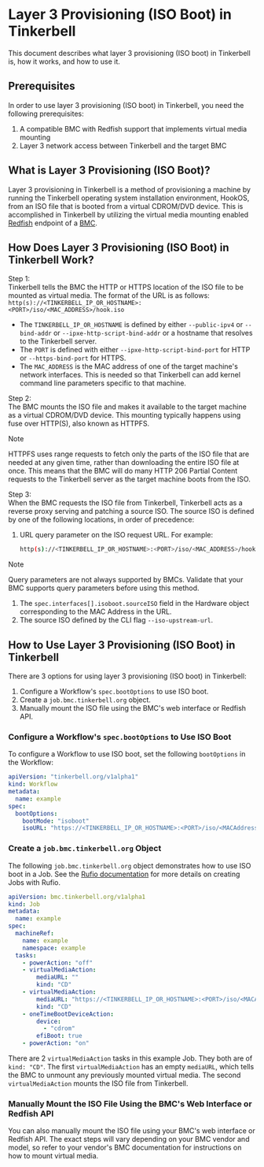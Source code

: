 # Layer 3 Provisioning (ISO Boot) in Tinkerbell

This document describes what layer 3 provisioning (ISO boot) in Tinkerbell is, how it works, and how to use it.

## Prerequisites

In order to use layer 3 provisioning (ISO boot) in Tinkerbell, you need the following prerequisites:

1. A compatible BMC with Redfish support that implements virtual media mounting
1. Layer 3 network access between Tinkerbell and the target BMC

## What is Layer 3 Provisioning (ISO Boot)?

Layer 3 provisioning in Tinkerbell is a method of provisioning a machine by running the Tinkerbell operating system installation environment, HookOS, from an ISO file that is booted from a virtual CDROM/DVD device. This is accomplished in Tinkerbell by utilizing the virtual media mounting enabled [Redfish](https://redfish.dmtf.org/) endpoint of a [BMC](https://en.wikipedia.org/wiki/Baseboard_management_controller).

## How Does Layer 3 Provisioning (ISO Boot) in Tinkerbell Work?

Step 1:  
Tinkerbell tells the BMC the HTTP or HTTPS location of the ISO file to be mounted as virtual media.
The format of the URL is as follows: `http(s)://<TINKERBELL_IP_OR_HOSTNAME>:<PORT>/iso/<MAC_ADDRESS>/hook.iso`

- The `TINKERBELL_IP_OR_HOSTNAME` is defined by either `--public-ipv4` or `--bind-addr` or `--ipxe-http-script-bind-addr` or a hostname that resolves to the Tinkerbell server.
- The `PORT` is defined with either `--ipxe-http-script-bind-port` for HTTP or `--https-bind-port` for HTTPS.
- The `MAC_ADDRESS` is the MAC address of one of the target machine's network interfaces. This is needed so that Tinkerbell can add kernel command line parameters specific to that machine.

Step 2:  
The BMC mounts the ISO file and makes it available to the target machine as a virtual CDROM/DVD device. This mounting typically happens using fuse over HTTP(S), also known as HTTPFS.

> [!NOTE]
> HTTPFS uses range requests to fetch only the parts of the ISO file that are needed at any given time, rather than downloading the entire ISO file at once.
> This means that the BMC will do many HTTP 206 Partial Content requests to the Tinkerbell server as the target machine boots from the ISO.

Step 3:  
When the BMC requests the ISO file from Tinkerbell, Tinkerbell acts as a reverse proxy serving and patching a source ISO.
The source ISO is defined by one of the following locations, in order of precedence:

1. URL query parameter on the ISO request URL. For example:

   ```bash
   http(s)://<TINKERBELL_IP_OR_HOSTNAME>:<PORT>/iso/<MAC_ADDRESS>/hook.iso?sourceISO=<url>
   ```

> [!NOTE]
> Query parameters are not always supported by BMCs. Validate that your BMC supports query parameters before using this method.

1. The `spec.interfaces[].isoboot.sourceISO` field in the Hardware object corresponding to the MAC Address in the URL.
1. The source ISO defined by the CLI flag `--iso-upstream-url`.

## How to Use Layer 3 Provisioning (ISO Boot) in Tinkerbell

There are 3 options for using layer 3 provisioning (ISO boot) in Tinkerbell:

1. Configure a Workflow's `spec.bootOptions` to use ISO boot.
1. Create a `job.bmc.tinkerbell.org` object.
1. Manually mount the ISO file using the BMC's web interface or Redfish API.

### Configure a Workflow's `spec.bootOptions` to Use ISO Boot

To configure a Workflow to use ISO boot, set the following `bootOptions` in the Workflow:

```yaml
apiVersion: "tinkerbell.org/v1alpha1"
kind: Workflow
metadata:
  name: example
spec:
  bootOptions:
    bootMode: "isoboot"
    isoURL: "https://<TINKERBELL_IP_OR_HOSTNAME>:<PORT>/iso/<MACAddress>/hook.iso"
```

### Create a `job.bmc.tinkerbell.org` Object

The following `job.bmc.tinkerbell.org` object demonstrates how to use ISO boot in a Job. See the [Rufio documentation](/docs/technical/rufio/README.md) for more details on creating Jobs with Rufio.

```yaml
apiVersion: bmc.tinkerbell.org/v1alpha1
kind: Job
metadata:
  name: example
spec:
  machineRef:
    name: example
    namespace: example
  tasks:
    - powerAction: "off"
    - virtualMediaAction:
        mediaURL: ""
        kind: "CD"
    - virtualMediaAction:
        mediaURL: "https://<TINKERBELL_IP_OR_HOSTNAME>:<PORT>/iso/<MACAddress>/hook.iso"
        kind: "CD"
    - oneTimeBootDeviceAction:
        device:
          - "cdrom"
        efiBoot: true
    - powerAction: "on"
```

There are 2 `virtualMediaAction` tasks in this example Job. They both are of `kind: "CD"`. The first `virtualMediaAction` has an empty `mediaURL`, which tells the BMC to unmount any previously mounted virtual media. The second `virtualMediaAction` mounts the ISO file from Tinkerbell.

### Manually Mount the ISO File Using the BMC's Web Interface or Redfish API

You can also manually mount the ISO file using your BMC's web interface or Redfish API. The exact steps will vary depending on your BMC vendor and model, so refer to your vendor's BMC documentation for instructions on how to mount virtual media.
